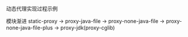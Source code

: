 
动态代理实现过程示例

模块渐进
    static-proxy -> proxy-java-file -> proxy-none-java-file -> proxy-none-java-file-plus -> proxy-jdk(proxy-cglib)